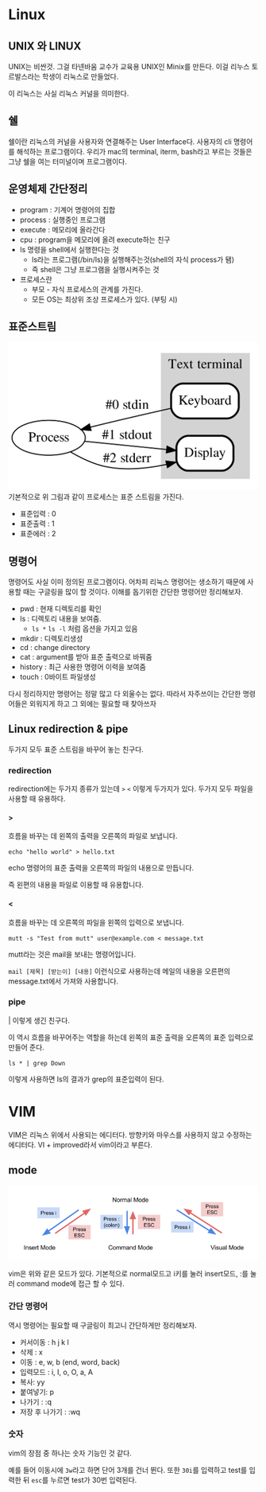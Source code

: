 # Linux

## UNIX 와 LINUX

UNIX는 비싼것. 그걸 타넨바움 교수가 교육용 UNIX인 Minix를 만든다. 이걸 리누스 토르발스라는 학생이 리눅스로 만들었다.

이 리눅스는 사실 리눅스 커널을 의미한다.

## 쉘

쉘이란 리눅스의 커널을 사용자와 연결해주는 User Interface다. 사용자의 cli 명령어를 해석하는 프로그램이다. 우리가 mac의 terminal, iterm, bash라고 부르는 것들은 그냥 쉘을 여는 터미널이며 프로그램이다.

## 운영체제 간단정리

- program : 기계어 명령어의 집합
- process : 실행중인 프로그램
- execute : 메모리에 올라간다
- cpu : program을 메모리에 올려 execute하는 친구
- ls 명령을 shell에서 실행한다는 것
  - ls라는 프로그램(/bin/ls)을 실행해주는것(shell의 자식 process가 됌)
  - 즉 shell은 그냥 프로그램을 실행시켜주는 것
- 프로세스란
  - 부모 - 자식 프로세스의 관계를 가진다.
  - 모든 OS는 최상위 조상 프로세스가 있다. (부팅 시)

## 표준스트림

![std Stream](./stStream.png)
기본적으로 위 그림과 같이 프로세스는 표준 스트림을 가진다.

- 표준입력 : 0
- 표준출력 : 1
- 표준에러 : 2

## 명령어

명령어도 사실 이미 정의된 프로그램이다. 어차피 리눅스 명령어는 생소하기 때문에 사용할 때는 구글링을 많이 할 것이다. 이해를 돕기위한 간단한 명령어만 정리해보자.

- pwd : 현재 디렉토리를 확인
- ls : 디렉토리 내용을 보여줌.
  - `ls *` `ls -l` 처럼 옵션을 가지고 있음
- mkdir : 디렉토리생성
- cd : change directory
- cat : argument를 받아 표준 출력으로 바꿔줌
- history : 최근 사용한 명령어 이력을 보여줌
- touch : 0바이트 파일생성

다시 정리하지만 명령어는 정말 많고 다 외울수는 없다. 따라서 자주쓰이는 간단한 명령어들은 외워지게 하고 그 외에는 필요할 때 찾아쓰자

## Linux redirection & pipe

두가지 모두 표준 스트림을 바꾸어 놓는 친구다.

### redirection

redirection에는 두가지 종류가 있는데 `>` `<` 이렇게 두가지가 있다. 두가지 모두 파일을 사용할 때 유용하다.

#### >

흐름을 바꾸는 데 왼쪽의 출력을 오른쪽의 파일로 보냅니다.

```linux
echo "hello world" > hello.txt
```

echo 명령어의 표준 출력을 오른쪽의 파일의 내용으로 만듭니다.

즉 왼편의 내용을 파일로 이용할 때 유용합니다.

#### <

흐름을 바꾸는 데 오른쪽의 파일을 왼쪽의 입력으로 보냅니다.

```linux
mutt -s "Test from mutt" user@example.com < message.txt
```

mutt라는 것은 mail을 보내는 명령어입니다.

`mail [제목] [받는이] [내용]` 이런식으로 사용하는데 메일의 내용을 오른편의 message.txt에서 가져와 사용합니다.

### pipe

| 이렇게 생긴 친구다.

이 역시 흐름을 바꾸어주는 역할을 하는데 왼쪽의 표준 출력을 오른쪽의 표준 입력으로 만들어 준다.

```linux
ls * | grep Down
```

이렇게 사용하면 ls의 결과가 grep의 표준입력이 된다.

# VIM

VIM은 리눅스 위에서 사용되는 에디터다. 방향키와 마우스를 사용하지 않고 수정하는 에디터다. VI + improved라서 vim이라고 부른다.

## mode

![vim-mode](./vim-modes.png)

vim은 위와 같은 모드가 있다. 기본적으로 normal모드고 i키를 눌러 insert모드, :를 눌러 command mode에 접근 할 수 있다.

### 간단 명령어

역시 명령어는 필요할 때 구글링이 최고니 간단하게만 정리해보자.

- 커서이동 : h j k l
- 삭제 : x
- 이동 : e, w, b (end, word, back)
- 입력모드 : i, I, o, O, a, A
- 복사: yy
- 붙여넣기: p
- 나가기 : :q
- 저장 후 나가기 : :wq

### 숫자

vim의 장점 중 하나는 숫자 기능인 것 같다.

예를 들어 이동시에 `3w`라고 하면 단어 3개를 건너 뛴다. 또한 `30i`를 입력하고 test를 입력한 뒤 `esc`를 누르면 test가 30번 입력된다.
